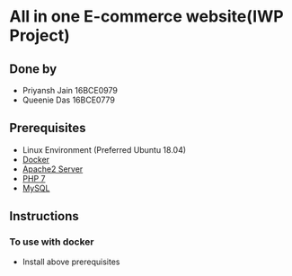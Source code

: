 # All in one E-commerce website(IWP Project)

## Done by

- Priyansh Jain 16BCE0979
- Queenie Das 16BCE0779

## Prerequisites

- Linux Environment (Preferred Ubuntu 18.04)
- [Docker](https://docs.docker.com/install/linux/docker-ce/ubuntu/)
- [Apache2 Server](https://help.ubuntu.com/lts/serverguide/httpd.html)
- [PHP 7](https://tecadmin.net/install-php-7-on-ubuntu/)
- [MySQL](https://dev.mysql.com/downloads/mysql/)

## Instructions

### To use with docker

- Install above prerequisites
